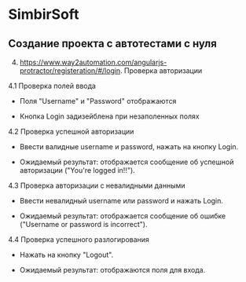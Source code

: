 # SimbirSoft

## Создание проекта с автотестами с нуля

4. https://www.way2automation.com/angularjs-protractor/registeration/#/login. Проверка авторизации

4.1 Проверка полей ввода

- Поля "Username" и "Password" отображаются

- Кнопка Login задизейблена при незаполенных полях

4.2 Проверка успешной авторизации

- Ввести валидные username и password, нажать на кнопку Login.

- Ожидаемый результат: отображается сообщение об успешной авторизации ("You're logged in!!").
  
4.3 Проверка авторизации с невалидными данными

- Ввести невалидный username или password и нажать Login.

- Ожидаемый результат: отображается сообщение об ошибке ("Username or password is incorrect").

4.4 Проверка успешного разлогирования
 
- Нажать на кнопку "Logout".

- Ожидаемый результат: отображаются поля для входа.